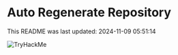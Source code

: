 # Auto Regenerate Repository

This README was last updated: 2024-11-09 05:51:14

 ![TryHackMe](https://tryhackme.com/badge/533634)